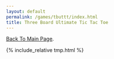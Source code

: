 ```yaml
---
layout: default
permalink: /games/tbuttt/index.html
title: Three Board Ultimate Tic Tac Toe
---
```


[Back To Main Page](../../).

{% include_relative tmp.html %}